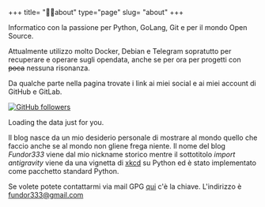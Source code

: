 +++
title= "🤵🏻about"
type="page"
slug= "about"
+++

Informatico con la passione per Python, GoLang, Git e per il mondo Open Source.

Attualmente utilizzo molto Docker, Debian e Telegram sopratutto per recuperare e
operare sugli opendata, anche se per ora per progetti con ~~poca~~ nessuna
risonanza.

Da qualche parte nella pagina trovate i link ai miei social e ai miei account di GitHub e GitLab.

<!-- Include the library. -->
<script
  src="https://cdn.rawgit.com/IonicaBizau/github-calendar/gh-pages/dist/github-calendar.min.js">
</script>

<!-- Optionally, include the theme (if you don't want to struggle to write the CSS) -->
<link
  rel="stylesheet"
  href="https://cdn.rawgit.com/IonicaBizau/github-calendar/gh-pages/dist/github-calendar.css"
/>

[![GitHub followers](https://img.shields.io/github/followers/espadrine.svg?style=social&label=Follow&style=plastic)](https://github.com/fundor333)
<!-- Prepare a container for your calendar. -->
<div class="calendar hide-on-small-only">
    <!-- Loading stuff -->
    Loading the data just for you.
</div>

<script>
    GitHubCalendar(".calendar", "fundor333");
</script>


Il blog nasce da un mio desiderio personale di mostrare al mondo quello che faccio anche se al mondo non gliene frega niente.
Il nome del blog *Fundor333* viene dal mio nickname storico mentre il
sottotitolo *import antigravity* viene da una vignetta di
[xkcd](http://xkcd.com/353/) su Python ed è stato implementato come pacchetto standard Python.

Se volete potete contattarmi via mail GPG
[qui](https://keybase.io/fundor333/key.asc) c'è la chiave. L'indirizzo è
fundor333@gmail.com

